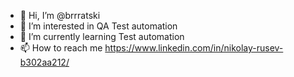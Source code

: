 - 👋 Hi, I’m @brrratski
- 👀 I’m interested in QA Test automation
- 🌱 I’m currently learning Test automation
- 📫 How to reach me https://www.linkedin.com/in/nikolay-rusev-b302aa212/

<!---
brrratski/brrratski is a ✨ special ✨ repository because its `README.md` (this file) appears on your GitHub profile.
You can click the Preview link to take a look at your changes.
--->
